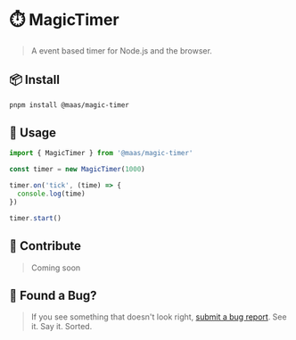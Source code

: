 # ⏱️ MagicTimer

> A event based timer for Node.js and the browser.

## 📦 Install

```bash
pnpm install @maas/magic-timer
```

## 🚀 Usage

```ts
import { MagicTimer } from '@maas/magic-timer'

const timer = new MagicTimer(1000)

timer.on('tick', (time) => {
  console.log(time)
})

timer.start()
```

## 🧱 Contribute

> Coming soon

## 🐛 Found a Bug?

> If you see something that doesn't look right, [submit a bug report](https://github.com/magicasaservice/magic-timer/issues/new?assignees=&labels=bug%2Cpending+triage&template=bug_report.yml). See it. Say it. Sorted.
